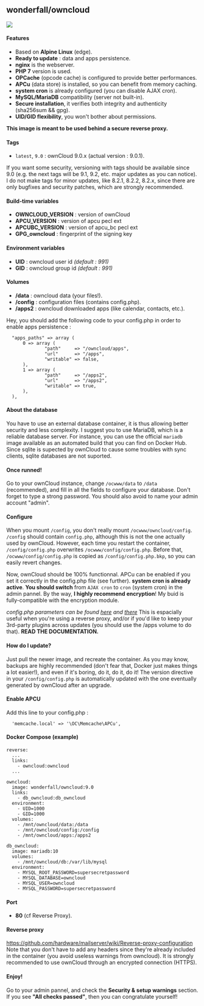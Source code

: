 ## wonderfall/owncloud

![](https://i.goopics.net/lu.png)

#### Features
- Based on **Alpine Linux** (edge).
- **Ready to update** : data and apps persistence.
- **nginx** is the webserver.
- **PHP 7** version is used.
- **OPCache** (opcode cache) is configured to provide better performances.
- **APCu** (data store) is installed, so you can benefit from memory caching.
- **system cron** is already configured (you can disable AJAX cron).
- **MySQL/MariaDB** compatibility (server not built-in).
- **Secure installation**, it verifies both integrity and authenticity (sha256sum && gpg).
- **UID/GID flexibility**, you won't bother about permissions.

**This image is meant to be used behind a secure reverse proxy.**

#### Tags
- `latest`, `9.0` : ownCloud 9.0.x (actual version : 9.0.1).

If you want some security, versioning with tags should be available since 9.0 (e.g. the next tags will be 9.1, 9.2, etc. major updates as you can notice). I do not make tags for minor updates, like 8.2.1, 8.2.2, 8.2.x, since there are only bugfixes and security patches, which are strongly recommended.

#### Build-time variables
- **OWNCLOUD_VERSION** : version of ownCloud
- **APCU_VERSION** : version of apcu pecl ext
- **APCUBC_VERSION** : version of apcu_bc pecl ext
- **GPG_owncloud** : fingerprint of the signing key

#### Environment variables
- **UID** : owncloud user id *(default : 991)*
- **GID** : owncloud group id *(default : 991)*

#### Volumes
- **/data** : owncloud data (your files!).
- **/config** : configuration files (contains config.php).
- **/apps2** : owncloud downloaded apps (like calendar, contacts, etc.).

Hey, you should add the following code to your config.php in order to enable apps persistence :

```
  "apps_paths" => array (
      0 => array (
              "path"     => "/owncloud/apps",
              "url"      => "/apps",
              "writable" => false,
      ),
      1 => array (
              "path"     => "/apps2",
              "url"      => "/apps2",
              "writable" => true,
      ),
  ),
```

#### About the database
You have to use an external database container, it is thus allowing better security and less complexity. I suggest you to use MariaDB, which is a reliable database server. For instance, you can use the official `mariadb` image available as an automated build that you can find on Docker Hub. Since sqlite is supected by ownCloud to cause some troubles with sync clients, sqlite databases are not suported.

#### Once runned!
Go to your ownCloud instance, change `/ocwww/data` to `/data` (recommended), and fill in all the fields to configure your database. Don't forget to type a strong password. You should also avoid to name your admin account "admin".

#### Configure
When you mount `/config`, you don't really mount `/ocwww/owncloud/config`. `/config` should contain `config.php`, although this is not the one actually used by ownCloud. However, each time you restart the container, `/config/config.php` overwrites `/ocwww/config/config.php`. Before that, `/ocwww/config/config.php` is copied as `/config/config.php.bkp`, so you can easily revert changes.

Now, ownCloud should be 100% functionnal. APCu can be enabled if you set it correctly in the config.php file (see further). **system cron is already active**. **You should switch** from `AJAX cron` to `cron` (system cron) in the admin pannel. By the way, **I highly recommend encryption**! My buid is fully-compatible with the encryption module. 

*config.php parameters can be found [here](https://doc.owncloud.org/server/9.0/admin_manual/configuration_server/config_sample_php_parameters.html) and [there](https://doc.owncloud.org/server/9.0/admin_manual/installation/apps_management_installation.html)* This is espacially useful when you're using a reverse proxy, and/or if you'd like to keep your 3rd-party plugins across updates (you should use the /apps volume to do that). **READ THE DOCUMENTATION.**

#### How do I update?
Just pull the newer image, and recreate the container. As you may know, backups are highly recommended (don't fear that, Docker just makes things a lot easier!), and even if it's boring, do it, do it, do it! The version directive in your `/config/config.php` is automatically updated with the one eventually generated by ownCloud after an upgrade.

#### Enable APCU
Add this line to your config.php :

```
  'memcache.local' => '\OC\Memcache\APCu',
```

#### Docker Compose (example)
```
reverse:
  ...
  links:
    - owncloud:owncloud
  ...

owncloud:
  image: wonderfall/owncloud:9.0
  links:
    - db_owncloud:db_owncloud
  environment:
    - UID=1000
    - GID=1000
  volumes:
    - /mnt/owncloud/data:/data
    - /mnt/owncloud/config:/config
    - /mnt/owncloud/apps:/apps2

db_owncloud:
  image: mariadb:10
  volumes:
    - /mnt/owncloud/db:/var/lib/mysql
  environment:
    - MYSQL_ROOT_PASSWORD=supersecretpassword
    - MYSQL_DATABASE=owncloud
    - MYSQL_USER=owncloud
    - MYSQL_PASSWORD=supersecretpassword
```

#### Port
- **80** (cf Reverse Proxy).


#### Reverse proxy
https://github.com/hardware/mailserver/wiki/Reverse-proxy-configuration
Note that you don't have to add any headers since they're already included in the container (you avoid useless warnings from owncloud). It is strongly recommended to use ownCloud through an encrypted connection (HTTPS).

#### Enjoy!
Go to your admin pannel, and check the **Security & setup warnings** section. If you see **"All checks passed"**, then you can congratulate yourself!